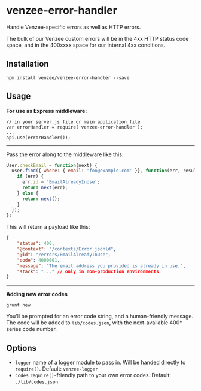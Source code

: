 # venzee-error-handler

Handle Venzee-specific errors as well as HTTP errors.

The bulk of our Venzee custom errors will be in the 4xx HTTP status code space, and in the 400xxxx space for our internal 4xx conditions.

## Installation
`npm install venzee/venzee-error-handler --save`

## Usage

**For use as Express middleware:**

```
// in your server.js file or main application file
var errorHandler = require('venzee-error-handler');
...
api.use(errorHandler());
```

-----
Pass the error along to the middleware like this:

```js
User.checkEmail = function(next) {
  user.find({ where: { email: 'foo@example.com' }}, function(err, results) {
    if (err) {
  	  err.id = 'EmailAlreadyInUse';
	  return next(err);
    } else {
	  return next();
    }
  });
};
```

This will return a payload like this:

```json
{
	"status": 400,
	"@context": "/contexts/Error.jsonld",
	"@id": "/errors/EmailAlreadyInUse",
	"code": 4000001,
	"message": "The email address you provided is already in use.",
	"stack": "..." // only in non-production environments
}
```


-----
**Adding new error codes**

    grunt new

You'll be prompted for an error code string, and a human-friendly message. The code will be added to `lib/codes.json`, with the next-available 400* series code number.


## Options

 * `logger` name of a logger module to pass in. Will be handed directly to `require()`. Default: `venzee-logger`
 * `codes` `require()`-friendly path to your own error codes. Default: `./lib/codes.json`


